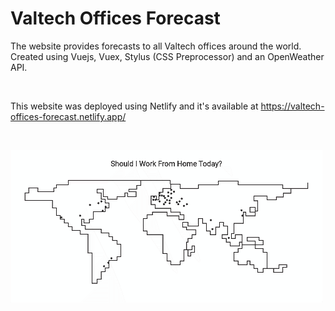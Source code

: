 # Valtech Offices Forecast

The website provides forecasts to all Valtech offices around the world. Created using Vuejs, Vuex, Stylus (CSS Preprocessor) and an OpenWeather API. 

<br>

This website was deployed using Netlify and it's available at https://valtech-offices-forecast.netlify.app/

<br>

![](valtech-offices-forecast.gif)
